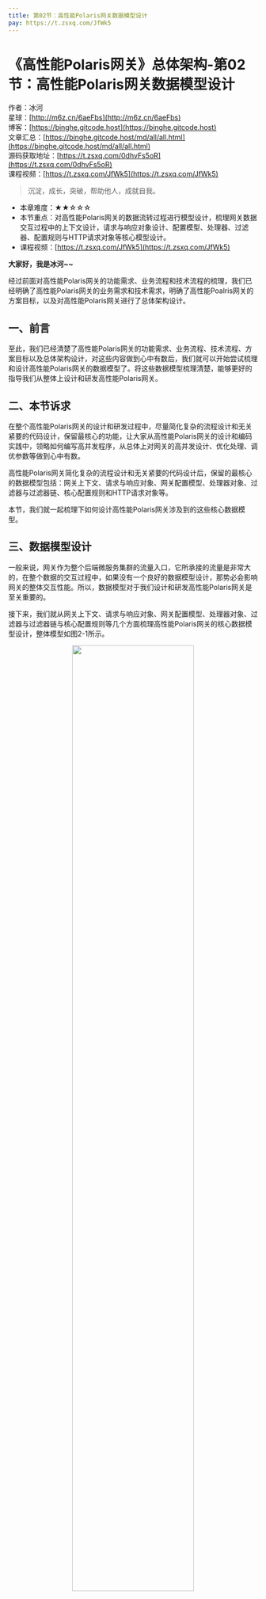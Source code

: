 ```yaml
---
title: 第02节：高性能Polaris网关数据模型设计
pay: https://t.zsxq.com/JfWk5
---
```


# 《高性能Polaris网关》总体架构-第02节：高性能Polaris网关数据模型设计

作者：冰河
<br/>星球：[http://m6z.cn/6aeFbs](http://m6z.cn/6aeFbs)
<br/>博客：[https://binghe.gitcode.host](https://binghe.gitcode.host)
<br/>文章汇总：[https://binghe.gitcode.host/md/all/all.html](https://binghe.gitcode.host/md/all/all.html)
<br/>源码获取地址：[https://t.zsxq.com/0dhvFs5oR](https://t.zsxq.com/0dhvFs5oR)
<br/>课程视频：[https://t.zsxq.com/JfWk5](https://t.zsxq.com/JfWk5)

> 沉淀，成长，突破，帮助他人，成就自我。

* 本章难度：★★☆☆☆
* 本节重点：对高性能Polaris网关的数据流转过程进行模型设计，梳理网关数据交互过程中的上下文设计，请求与响应对象设计、配置模型、处理器、过滤器、配置规则与HTTP请求对象等核心模型设计。
* 课程视频：[https://t.zsxq.com/JfWk5](https://t.zsxq.com/JfWk5)

**大家好，我是冰河~~**

经过前面对高性能Polaris网关的功能需求、业务流程和技术流程的梳理，我们已经明确了高性能Polaris网关的业务需求和技术需求，明确了高性能Poalris网关的方案目标，以及对高性能Polaris网关进行了总体架构设计。

## 一、前言

至此，我们已经清楚了高性能Polaris网关的功能需求、业务流程、技术流程、方案目标以及总体架构设计，对这些内容做到心中有数后，我们就可以开始尝试梳理和设计高性能Polaris网关的数据模型了。将这些数据模型梳理清楚，能够更好的指导我们从整体上设计和研发高性能Polaris网关。

## 二、本节诉求

在整个高性能Polaris网关的设计和研发过程中，尽量简化复杂的流程设计和无关紧要的代码设计，保留最核心的功能，让大家从高性能Polaris网关的设计和编码实践中，领略如何编写高并发程序，从总体上对网关的高并发设计、优化处理、调优参数等做到心中有数。

高性能Polaris网关简化复杂的流程设计和无关紧要的代码设计后，保留的最核心的数据模型包括：网关上下文、请求与响应对象、网关配置模型、处理器对象、过滤器与过滤器链、核心配置规则和HTTP请求对象等。

本节，我们就一起梳理下如何设计高性能Polaris网关涉及到的这些核心数据模型。

## 三、数据模型设计

一般来说，网关作为整个后端微服务集群的流量入口，它所承接的流量是非常大的，在整个数据的交互过程中，如果没有一个良好的数据模型设计，那势必会影响网关的整体交互性能。所以，数据模型对于我们设计和研发高性能Polaris网关是至关重要的。

接下来，我们就从网关上下文、请求与响应对象、网关配置模型、处理器对象、过滤器与过滤器链与核心配置规则等几个方面梳理高性能Polaris网关的核心数据模型设计，整体模型如图2-1所示。

<div align="center">
    <img src="https://binghe.gitcode.host/images/project/gateway/2024-08-03-001.png?raw=true" width="70%">
    <br/>
</div>

可以看到，我们在保留了网关的最核心功能的前提下，对网关的上下文对象、请求与响应对象、网关配置模型、处理器对象、过滤器与过滤器链和核心配置规则中定义了必要的字段和方法。这些字段和方法是实现网关核心数据模型的基本字段和方法，在后续的具体实现中，我们会视具体情况对这些字段和方法进行扩充。

## 查看完整文章

加入[冰河技术](https://public.zsxq.com/groups/15552115418882.html)知识星球，解锁完整技术文章、小册、视频与完整代码
